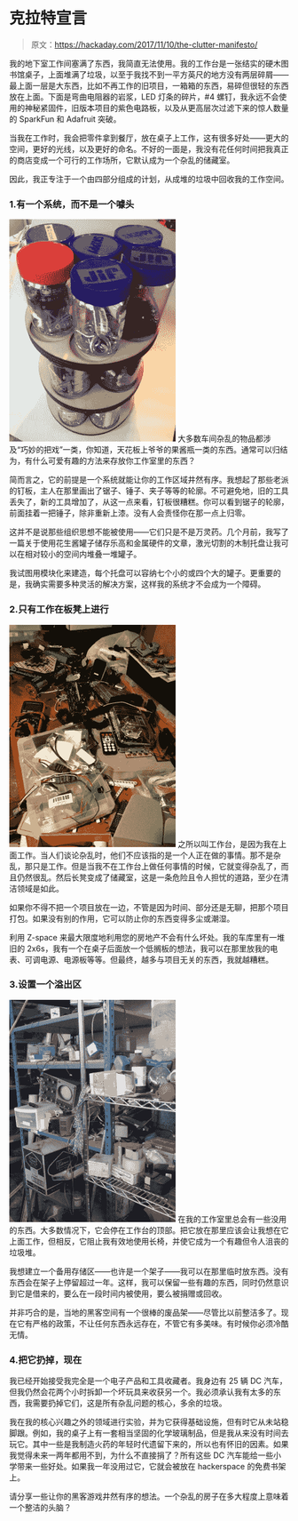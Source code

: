 # 克拉特宣言

> 原文：<https://hackaday.com/2017/11/10/the-clutter-manifesto/>

我的地下室工作间塞满了东西，我简直无法使用。我的工作台是一张结实的硬木图书馆桌子，上面堆满了垃圾，以至于我找不到一平方英尺的地方没有两层碎屑——最上面一层是大东西，比如不再工作的旧项目，一箱箱的东西，易碎但很轻的东西放在上面。下面是弯曲电阻器的岩浆，LED 灯条的碎片，#4 螺钉，我永远不会使用的神秘紧固件，旧版本项目的紫色电路板，以及从更高层次过滤下来的惊人数量的 SparkFun 和 Adafruit 突破。

当我在工作时，我会把零件拿到餐厅，放在桌子上工作，这有很多好处——更大的空间，更好的光线，以及更好的命名。不好的一面是，我没有花任何时间把我真正的商店变成一个可行的工作场所，它默认成为一个杂乱的储藏室。

因此，我正专注于一个由四部分组成的计划，从成堆的垃圾中回收我的工作空间。

### 1.有一个系统，而不是一个噱头

[![](img/0ade4f29c8f5ced862241bb02b6eda3a.png)](https://hackaday.com/wp-content/uploads/2017/10/739261502898293228.jpg) 大多数车间杂乱的物品都涉及“巧妙的把戏”一类，你知道，天花板上爷爷的果酱瓶一类的东西。通常可以归结为，有什么可爱有趣的方法来存放你工作室里的东西？

简而言之，它的前提是一个系统就能让你的工作区域井然有序。我想起了那些老派的钉板，主人在那里画出了锯子、锤子、夹子等等的轮廓。不可避免地，旧的工具丢失了，新的工具增加了，从这一点来看，钉板很糟糕。你可以看到锯子的轮廓，前面挂着一把锤子，除非重新上漆。没有人会责怪你在那一点上归零。

这并不是说那些组织思想不能被使用——它们只是不是万灵药。几个月前，我写了一篇关于使用花生酱罐子储存乐高和金属硬件的文章，激光切割的木制托盘让我可以在相对较小的空间内堆叠一堆罐子。

我试图用模块化来建造，每个托盘可以容纳七个小的或四个大的罐子。更重要的是，我确实需要多种灵活的解决方案，这样我的系统才不会成为一个障碍。

### 2.只有工作在板凳上进行

[![](img/b7e9e06303adcff4366fad92055acf2b.png)](https://hackaday.com/wp-content/uploads/2017/10/15270041725_e515ef38fc_o.jpg) 之所以叫工作台，是因为我在上面工作。当人们谈论杂乱时，他们不应该指的是一个人正在做的事情。那不是杂乱，那只是工作。但是当我不在工作台上做任何事情的时候，它就变得杂乱了，而且仍然很乱。然后长凳变成了储藏室，这是一条危险且令人担忧的道路，至少在清洁领域是如此。

如果你不得不把一个项目放在一边，不管是因为时间、部分还是无聊，把那个项目打包。如果没有别的作用，它可以防止你的东西变得多尘或潮湿。

利用 Z-space 来最大限度地利用您的房地产不会有什么坏处。我的车库里有一堆旧的 2x6s，我有一个在桌子后面放一个低搁板的想法，我可以在那里放我的电表、可调电源、电源板等等。但最终，越多与项目无关的东西，我就越糟糕。

### 3.设置一个溢出区

[![](img/dcb922868b7616cc123047a0785c63e5.png)](https://hackaday.com/wp-content/uploads/2017/10/5297417009_7bc33d2bab_o.jpg) 在我的工作室里总会有一些没用的东西。大多数情况下，它会停在工作台的顶部。把它放在那里应该会让我想在它上面工作，但相反，它阻止我有效地使用长椅，并使它成为一个有趣但令人沮丧的垃圾堆。

我想建立一个备用存储区——也许是一个架子——我可以在那里临时放东西。没有东西会在架子上停留超过一年。这样，我可以保留一些有趣的东西，同时仍然意识到它是借来的，要么在一段时间内被使用，要么被捐赠或回收。

并非巧合的是，当地的黑客空间有一个很棒的废品架——尽管比以前整洁多了。现在它有严格的政策，不让任何东西永远存在，不管它有多美味。有时候你必须冷酷无情。

### 4.把它扔掉，现在

我已经开始接受我完全是一个电子产品和工具收藏者。我身边有 25 辆 DC 汽车，但我仍然会花两个小时拆卸一个坏玩具来收获另一个。我必须承认我有太多的东西，我需要扔掉它们，这是所有杂乱问题的核心，多余的垃圾。

我在我的核心兴趣之外的领域进行实验，并为它获得基础设施，但有时它从未站稳脚跟。例如，我的桌子上有一套相当坚固的化学玻璃制品，但是我从来没有时间去玩它。其中一些是我制造火药的年轻时代遗留下来的，所以也有怀旧的因素。如果我觉得未来一两年都用不到，为什么不直接捐了？所有这些 DC 汽车能给一些小学带来一些好处。如果我一年没用过它，它就会被放在 hackerspace 的免费书架上。

请分享一些让你的黑客游戏井然有序的想法。一个杂乱的房子在多大程度上意味着一个整洁的头脑？